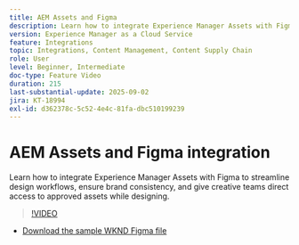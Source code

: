 ```yaml
---
title: AEM Assets and Figma
description: Learn how to integrate Experience Manager Assets with Figma to streamline design workflows, ensure brand consistency, and give creative teams direct access to approved assets while designing.
version: Experience Manager as a Cloud Service
feature: Integrations
topic: Integrations, Content Management, Content Supply Chain
role: User
level: Beginner, Intermediate
doc-type: Feature Video
duration: 215
last-substantial-update: 2025-09-02
jira: KT-18994
exl-id: d362378c-5c52-4e4c-81fa-dbc510199239
---
```

# AEM Assets and Figma integration

Learn how to integrate Experience Manager Assets with Figma to streamline design workflows, ensure brand consistency, and give creative teams direct access to approved assets while designing.

>[!VIDEO](https://video.tv.adobe.com/v/3472903/?learn=on&enablevpops)

* [Download the sample WKND Figma file](./assets/figma/WKND-Summer-Campaign.fig)
